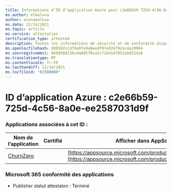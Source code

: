 ```yaml
---
title: Informations d’ID d’application Azure pour c2e66b59-725d-4c56-8a0e-ee2587031d9f
ms.author: elmalova
author: elenamalova
ms.date: 12/14/2021
ms.topic: article
ms.service: attestation
certification_type: attested
description: Toutes les informations de sécurité et de conformité disponibles pour c2e66b59-725d-4c56-8a0e-ee2587031d9f.
ms.openlocfilehash: d80592ccdf8e8fe9a8eedf07e026f924c4a19964
ms.sourcegitcommit: 849d584236cda08570ca2c72b4147853ab0314a8
ms.translationtype: MT
ms.contentlocale: fr-FR
ms.lasthandoff: 12/14/2021
ms.locfileid: "61508089"
---
```

# <a name="azure-app-id-c2e66b59-725d-4c56-8a0e-ee2587031d9f"></a>ID d’application Azure : c2e66b59-725d-4c56-8a0e-ee2587031d9f


### <a name="apps-associated-with-this-id"></a>Applications associées à cet ID :
| **Nom de l’application** | **Certifié** | **Afficher dans AppSource** |
|--------------|---------------|-----------------------|
| [ChurnZero](https://docs.microsoft.com/microsoft-365-app-certification/forward/WA200002581) |  | [https://appsource.microsoft.com/product/office/WA200002581](https://appsource.microsoft.com/product/office/WA200002581) |

### <a name="microsoft-365-app-compliance-status"></a>Microsoft 365 conformité des applications
- Publisher statut attestaton : Terminé
